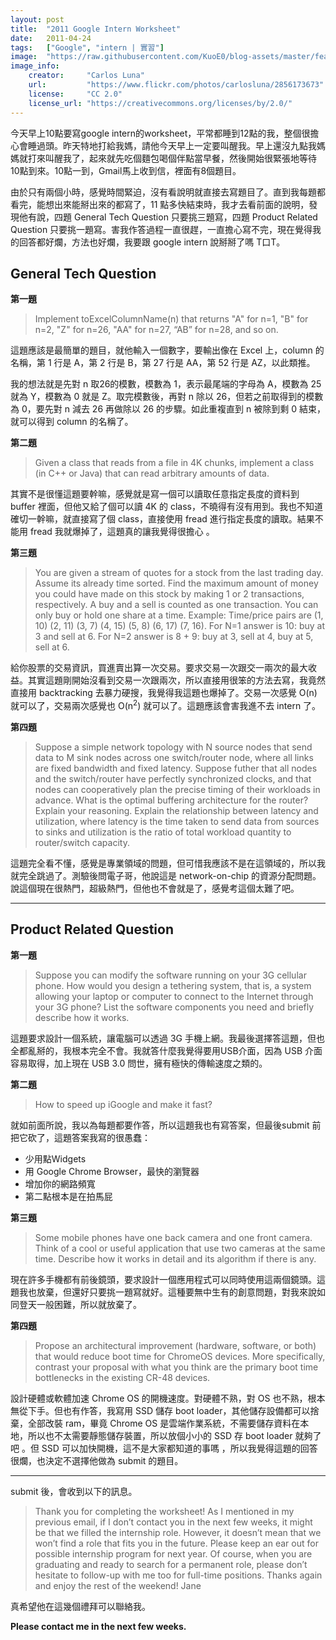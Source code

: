 ```yaml
---
layout: post
title:  "2011 Google Intern Worksheet"
date:   2011-04-24
tags:   ["Google", "intern | 實習"]
image:  "https://raw.githubusercontent.com/KuoE0/blog-assets/master/feature-photos/2011-04-24-2011-google-intern-worksheet.jpg"
image_info:
    creator:     "Carlos Luna"
    url:         "https://www.flickr.com/photos/carlosluna/2856173673"
    license:     "CC 2.0"
    license_url: "https://creativecommons.org/licenses/by/2.0/"
---
```


今天早上10點要寫google intern的worksheet，平常都睡到12點的我，整個很擔心會睡過頭。昨天特地打給我媽，請他今天早上一定要叫醒我。早上還沒九點我媽媽就打來叫醒我了，起來就先吃個麵包喝個伴點當早餐，然後開始很緊張地等待10點到來。10點一到，Gmail馬上收到信，裡面有8個題目。

由於只有兩個小時，感覺時間緊迫，沒有看說明就直接去寫題目了。直到我每題都看完，能想出來能掰出來的都寫了，11 點多快結束時，我才去看前面的說明，發現他有說，四題 General Tech Question 只要挑三題寫，四題 Product Related Question 只要挑一題寫。害我作答過程一直很趕，一直擔心寫不完，現在覺得我的回答都好爛，方法也好爛，我要跟 google intern 說掰掰了嗎 T口T。

## General Tech Question

**第一題**

> Implement toExcelColumnName(n) that returns "A" for n=1, "B" for n=2, "Z" for n=26, "AA" for n=27, “AB” for n=28, and so on.

這題應該是最簡單的題目，就他輸入一個數字，要輸出像在 Excel 上，column 的名稱，第 1 行是 A，第 2 行是 B，第 27 行是 AA，第 52 行是 AZ，以此類推。

我的想法就是先對 n 取26的模數，模數為 1，表示最尾端的字母為 A，模數為 25 就為 Y，模數為 0 就是 Z。取完模數後，再對 n 除以 26，但若之前取得到的模數為 0，要先對 n 減去 26 再做除以 26 的步驟。如此重複直到 n 被除到剩 0 結束，就可以得到 column 的名稱了。

<script src="https://gist.github.com/1595344.js?file=toExcelColumnName.cpp"></script>

**第二題**

> Given a class that reads from a file in 4K chunks, implement a class (in C++ or Java) that can read arbitrary amounts of data.

其實不是很懂這題要幹嘛，感覺就是寫一個可以讀取任意指定長度的資料到 buffer 裡面，但他又給了個可以讀 4K 的 class，不曉得有沒有用到。我也不知道確切一幹嘛，就直接寫了個 class，直接使用 fread 進行指定長度的讀取。結果不能用 fread 我就爆掉了，這題真的讓我覺得很擔心  。

**第三題**

> You are given a stream of quotes for a stock from the last trading day. Assume its already time sorted. Find the maximum amount of money you could have made on this stock by making 1 or 2 transactions, respectively. A buy and a sell is counted as one transaction. You can only buy or hold one share at a time. Example: Time/price pairs are (1, 10) (2, 11) (3, 7) (4, 15) (5, 8) (6, 17) (7, 16). For N=1 answer is 10: buy at 3 and sell at 6. For N=2 answer is 8 + 9: buy at 3, sell at 4, buy at 5, sell at 6.

給你股票的交易資訊，買進賣出算一次交易。要求交易一次跟交一兩次的最大收益。其實這題剛開始沒看到交易一次跟兩次，所以直接用很笨的方法去寫，我竟然直接用 backtracking 去暴力硬搜，我覺得我這題也爆掉了。交易一次感覺 O(n) 就可以了，交易兩次感覺也 O(n<sup>2</sup>) 就可以了。這題應該會害我進不去 intern 了。

**第四題**

> Suppose a simple network topology with N source nodes that send data to M sink nodes across one switch/router node, where all links are fixed bandwidth and fixed latency. Suppose futher that all nodes and the switch/router have perfectly synchronized clocks, and that nodes can cooperatively plan the precise timing of their workloads in advance. What is the optimal buffering architecture for the router? Explain your reasoning. Explain the relationship between latency and utilization, where latency is the time taken to send data from sources to sinks and utilization is the ratio of total workload quantity to router/switch capacity.

這題完全看不懂，感覺是專業領域的問題，但可惜我應該不是在這領域的，所以我就完全跳過了。測驗後問電子哥，他說這是 network-on-chip 的資源分配問題。說這個現在很熱門，超級熱門，但他也不會就是了，感覺考這個太難了吧。

---

## Product Related Question

**第一題**

> Suppose you can modify the software running on your 3G cellular phone. How would you design a tethering system, that is, a system allowing your laptop or computer to connect to the Internet through your 3G phone? List the software components you need and briefly describe how it works.

這題要求設計一個系統，讓電腦可以透過 3G 手機上網。我最後選擇答這題，但也全都亂掰的，我根本完全不會。我就答什麼我覺得要用USB介面，因為 USB 介面容易取得，加上現在 USB 3.0 問世，擁有極快的傳輸速度之類的。

**第二題**

> How to speed up iGoogle and make it fast?

就如前面所說，我以為每題都要作答，所以這題我也有寫答案，但最後submit 前把它砍了，這題答案我寫的很愚蠢：

- 少用點Widgets
- 用 Google Chrome Browser，最快的瀏覽器
- 增加你的網路頻寬
- 第二點根本是在拍馬屁

**第三題**

> Some mobile phones have one back camera and one front camera. Think of a cool or useful application that use two cameras at the same time. Describe how it works in detail and its algorithm if there is any.

現在許多手機都有前後鏡頭，要求設計一個應用程式可以同時使用這兩個鏡頭。這題我也放棄，但還好只要挑一題寫就好。這種要無中生有的創意問題，對我來說如同登天一般困難，所以就放棄了。

**第四題**

> Propose an architectural improvement (hardware, software, or both) that would reduce boot time for ChromeOS devices. More specifically, contrast your proposal with what you think are the primary boot time bottlenecks in the existing CR-48 devices.

設計硬體或軟體加速 Chrome OS 的開機速度。對硬體不熟，對 OS 也不熟，根本無從下手。但也有作答，我寫用 SSD 儲存 boot loader，其他儲存設備都可以捨棄，全部改裝 ram，畢竟 Chrome OS 是雲端作業系統，不需要儲存資料在本地，所以也不太需要靜態儲存裝置，所以放個小小的 SSD 存 boot loader 就夠了吧  。但 SSD 可以加快開機，這不是大家都知道的事嗎  ，所以我覺得這題的回答很爛，也決定不選擇他做為 submit 的題目。

---

submit 後，會收到以下的訊息。

> Thank you for completing the worksheet! As I mentioned in my previous email, if I don’t contact you in the next few weeks, it might be that we filled the internship role. However, it doesn’t mean that we won’t find a role that fits you in the future. Please keep an ear out for possible internship program for next year. Of course, when you are graduating and ready to search for a permanent role, please don’t hesitate to follow-up with me too for full-time positions. Thanks again and enjoy the rest of the weekend! Jane

真希望他在這幾個禮拜可以聯絡我。

**Please contact me in the next few weeks.**
